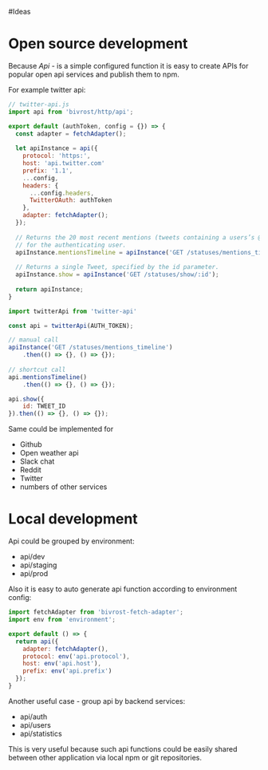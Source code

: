 #Ideas 

# Open source development

Because *Api* - is a simple configured function it is easy to create APIs for popular open api services and publish them
to npm. 

For example twitter api:

```js
// twitter-api.js
import api from 'bivrost/http/api';

export default (authToken, config = {}) => {
  const adapter = fetchAdapter();
  
  let apiInstance = api({
    protocol: 'https:',
    host: 'api.twitter.com'
    prefix: '1.1',
    ...config,
    headers: {
      ...config.headers,
      TwitterOAuth: authToken
    },
    adapter: fetchAdapter();
  });
   
  // Returns the 20 most recent mentions (tweets containing a users’s @screen_name) 
  // for the authenticating user.
  apiInstance.mentionsTimeline = apiInstance('GET /statuses/mentions_timeline');
  
  // Returns a single Tweet, specified by the id parameter.
  apiInstance.show = apiInstance('GET /statuses/show/:id');
  
  return apiInstance;
}
```

```js
import twitterApi from 'twitter-api'

const api = twitterApi(AUTH_TOKEN);

// manual call
apiInstance('GET /statuses/mentions_timeline')
    .then(() => {}, () => {});
        
// shortcut call
api.mentionsTimeline()
    .then(() => {}, () => {});

api.show({
    id: TWEET_ID
}).then(() => {}, () => {});
```

Same could be implemented for

- Github
- Open weather api
- Slack chat
- Reddit
- Twitter
- numbers of other services

# Local development

Api could be grouped by environment:
 
 - api/dev
 - api/staging
 - api/prod

Also it is easy to auto generate api function according to environment config:
```js
import fetchAdapter from 'bivrost-fetch-adapter';
import env from 'environment';

export default () => {
  return api({
    adapter: fetchAdapter(),
    protocol: env('api.protocol'),
    host: env('api.host'),
    prefix: env('api.prefix')
  });
}
```
  
Another useful case - group api by backend services:
 
 - api/auth
 - api/users
 - api/statistics

This is very useful because such api functions could be easily shared between other application via local npm 
or git repositories.
